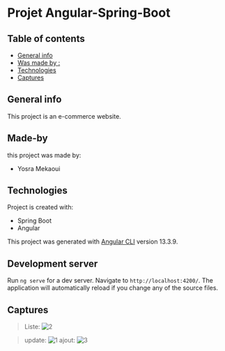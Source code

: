 # Projet Angular-Spring-Boot 
## Table of contents
* [General info](#general-info)
* [Was made by :](#Made-by)
* [Technologies](#technologies)
* [Captures](#captures)

## General info
This project is an e-commerce website.

## Made-by
this project was made by:
* Yosra Mekaoui
 


	
## Technologies
Project is created with:
* Spring Boot
* Angular


This project was generated with [Angular CLI](https://github.com/angular/angular-cli) version 13.3.9.

## Development server

Run `ng serve` for a dev server. Navigate to `http://localhost:4200/`. The application will automatically reload if you change any of the source files.

## Captures
>Liste:
![2](https://user-images.githubusercontent.com/61566287/205298948-8af6d556-7823-4c32-b4bb-bb5ef593d309.PNG)

>update:
![1](https://user-images.githubusercontent.com/61566287/205299053-63f2b31b-767f-4dcb-9ee4-94a1860ab8e8.PNG)
>ajout:
![3](https://user-images.githubusercontent.com/61566287/205299128-55fc3b72-b562-4f89-b08a-0e2f1d7c37f4.PNG)
